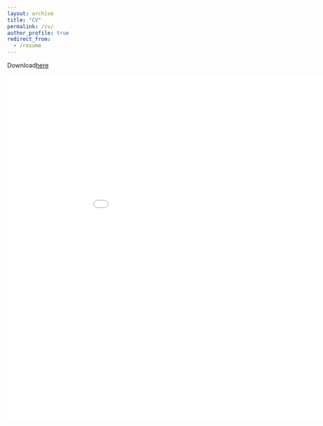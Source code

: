 ```yaml
---
layout: archive
title: "CV"
permalink: /cv/
author_profile: true
redirect_from:
  - /resume
---
```


Download[here](https://margae-knox.github.io/_pages/MKnox_CV_2022AUG_web.pdf)

<object data="{{ post.files/_pages/MKnox_CV_2022AUG_web.pdf }}" width="1000" height="1000" type='application/pdf'/>

<embed src="margae-knox.github.io/_pages/MKnox_CV_2022AUG_web.pdf" width="1000px" height="800px" type="application/pdf" />

